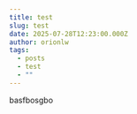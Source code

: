 ```yaml
---
title: test
slug: test
date: 2025-07-28T12:23:00.000Z
author: orionlw
tags:
  - posts
  - test
  - ""
---
```

basfbosgbo
